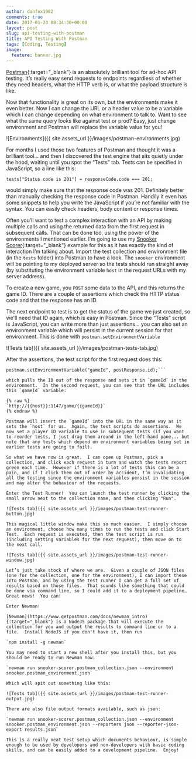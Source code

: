 ```yaml
---
author: danfox1982
comments: true
date: 2017-01-23 08:34:30+00:00
layout: post
slug: api-testing-with-postman
title: API Testing With Postman
tags: [Coding, Testing]
image:
  feature: banner.jpg
---
```


[Postman](https://www.getpostman.com/){:target="_blank"} is an absolutely brilliant tool for ad-hoc API testing.  It’s really easy send requests to endpoints regardless of whether they need headers, what the HTTP verb is, or what the payload structure is like.

Now that functionality is great on its own, but the environments make it even better.  Now I can change the URL or a header value to be a variable which I can change depending on what environment to talk to.  Want to see what the same query looks like against test or prod?  Easy, just change environment and Postman will replace the variable value for you!

![Environments]({{ site.assets_url }}/images/postman-environments.jpg)

For months I used those two features of Postman and thought it was a brilliant tool… and then I discovered the test engine that sits quietly under the hood, waiting until you spot the “Tests” tab.  Tests can be specified in JavaScript, so a line like this:

`tests["Status code is 201"] = responseCode.code === 201;`

would simply make sure that the response code was 201.  Definitely better than manually checking the response code in Postman.  Handily it even has some snippets to help you write the JavaScript if you’re not familiar with the syntax.  You can easily check headers, body content or response times.

Often you’ll want to test a complex interaction with an API by making multiple calls and using the returned data from the first request in subsequent calls.  That can be done too, using the power of the environments I mentioned earlier.  I’m going to use my [Snooker Scorer](https://github.com/foxy1982/snooker-scorer-2){:target="_blank"} example for this as it has exactly the kind of interaction I’m talking about.  Import the test collection and environment file (in the `tests` folder) into Postman to have a look.  The `snooker` environment will be pointing to my deployed server so the tests should run straight away (by substituting the environment variable `host` in the request URLs with my server address).

To create a new game, you `POST` some data to the API, and this returns the game ID.  There are a couple of assertions which check the HTTP status code and that the response has an ID.

The next endpoint to test is to get the status of the game we just created, so we'll need that ID again, which is easy in Postman.  Since the “Tests” script is JavaScript, you can write more than just assertions... you can also set an environment variable which will persist in the current session for that environment.  This is done with `postman.setEnvironmentVariable`

![Tests tab]({{ site.assets_url }}/images/postman-tests-tab.jpg)

After the assertions, the test script for the first request does this:

```var postResponse = JSON.parse(responseBody);
postman.setEnvironmentVariable("gameId", postResponse.id);```

which pulls the ID out of the response and sets it in `gameId` in the environment.  In the second request, you can see that the URL includes this `gameId` variable:

{% raw %}
`http://{{host}}:1147/game/{{gameId}}`
{% endraw %}

Postman will insert the `gameId` into the URL in the same way as it sets the `host` for us.  Again, the test scripts do assertions.  We now set a player ID variable to use in subsequent tests (if you want to reorder tests, I just drag them around in the left-hand pane... but note that any tests which depend on environment variables being set in earlier tests are going to fail).

So what we have now is great.  I can open up Postman, pick a collection, and click each request in turn and watch the tests report green each time.  However if there is a lot of tests this can be a pain, and if I click them out of order by accident, I’m invalidating all the testing since the environment variables persist in the session and may alter the behaviour of the requests.

Enter the Test Runner!  You can launch the test runner by clicking the small arrow next to the collection name, and then clicking "Run".

![Tests tab]({{ site.assets_url }}/images/postman-test-runner-button.jpg)

This magical little window make this so much easier.  I simply choose an environment, choose how many times to run the tests and click Start Test.  Each request is executed, then the test script is run (including setting variables for the next request), then move on to the next call.

![Tests tab]({{ site.assets_url }}/images/postman-test-runner-window.jpg)

Let’s just take stock of where we are.  Given a couple of JSON files (one for the collection, one for the environment), I can import these into Postman, and by using the test runner I can get a full set of results based on those files.  That sounds like something that could be done via command line, so I could add it to a deployment pipeline… Great news!  You can!

Enter Newman!

[Newman](https://www.getpostman.com/docs/newman_intro){:target="_blank"} is a NodeJS package that will execute the collection for you and output the results to command line or to a file.  Install NodeJS if you don't have it, then run

`npm install -g newman`

You may need to start a new shell after you install this, but you should be ready to run Newman now:

`newman run snooker-scorer.postman_collection.json --environment snooker.postman_environment.json`

Which will spit out something like this:

![Tests tab]({{ site.assets_url }}/images/postman-test-runner-output.jpg)

There are also file output formats available, such as json:

`newman run snooker-scorer.postman_collection.json --environment snooker.postman_environment.json --reporters json --reporter-json-export results.json`

This is a really neat test setup which documents behaviour, is simple enough to be used by developers and non-developers with basic coding skills, and can be easily added to a development pipeline.  Enjoy!
